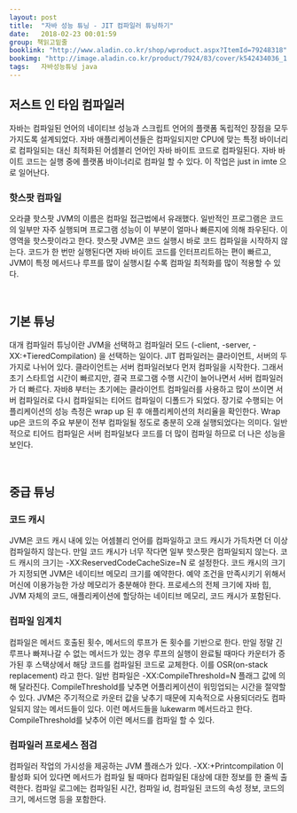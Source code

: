 ```yaml
---
layout: post
title:  "자바 성능 튜닝 - JIT 컴파일러 튜닝하기"
date:   2018-02-23 00:01:59
group: 책읽고밑줄
booklink: "http://www.aladin.co.kr/shop/wproduct.aspx?ItemId=79248318"
bookimg: "http://image.aladin.co.kr/product/7924/83/cover/k542434036_1.jpg"
tags:   자바성능튜닝 java
---
```



## 저스트 인 타임 컴파일러 

자바는 컴파일된 언어의 네이티브 성능과 스크립트 언어의 플랫폼 독립적인 장점을 모두 가지도록 설계되었다. 자바 애플리케이션들은 컴파일되지만 CPU에 맞는 특정 바이너리로 컴파일되는 대신 최적화된 어셈블리 언어인 자바 바이트 코드로 컴파일된다. 자바 바이트 코드는 실행 중에 플랫폼 바이너리로 컴파일 할 수 있다. 이 작업은 just in imte 으로 일어난다.

### 핫스팟 컴파일
오라클 핫스팟 JVM의 이름은 컴파일 접근법에서 유래했다. 일반적인 프로그램은 코드의 일부만 자주 실행되며 프로그램 성능이 이 부분이 얼마나 빠른지에 의해 좌우된다. 이 영역을 핫스팟이라고 한다. 핫스팟 JVM은 코드 실행시 바로 코드 컴파일을 시작하지 않는다. 코드가 한 번만 실행된다면 자바 바이트 코드를 인터프리트하는 편이 빠르고, JVM이 특정 메서드나 루프를 많이 실행시킬 수록 컴파일 최적화를 많이 적용할 수 있다. 

<br/>

## 기본 튜닝
대개 컴파일러 튜닝이란 JVM을 선택하고 컴파일러 모드 (-client, -server, -XX:+TieredCompilation) 을 선택하는 일이다. JIT 컴파일러는 클라이언트, 서버의 두 가지로 나뉘어 있다. 클라이언트는  서버 컴파일러보다 먼저 컴파일을 시작한다. 그래서 초기 스타트업 시간이 빠르지만, 결국 프로그램 수행 시간이 늘어나면서 서버 컴파일러가 더 빠르다. 자바8 부터는 초기에는 클라이언트 컴파일러를 사용하고 많이 쓰이면 서버 컴파일러로 다시 컴파일되는 티어드 컴파일이 디폴드가 되었다. 장기로 수행되는 어플리케이션의 성능 측정은 wrap up 된 후 애플리케이션의 처리율을 확인한다. Wrap up은 코드의 주요 부분이 전부 컴파일될 정도로 충분히 오래 실행되었다는 의미다. 일반적으로 티어드 컴파일은 서버 컴파일보다 코드를 더 많이 컴파일 하므로 더 나은 성능을 보인다. 

<br/>

## 중급 튜닝

### 코드 캐시
JVM은 코드 캐시 내에 있는 어셈블리 언어를 컴파일하고 코드 캐시가 가득차면 더 이상 컴파일하지 않는다. 만일 코드 캐시가 너무 작다면 일부 핫스팟은 컴파일되지 않는다. 코드 캐시의 크기는 -XX:ReservedCodeCacheSize=N 로 설정한다. 코드 캐시의 크기가 지정되면 JVM은 네이티브 메모리 크기를 예약한다. 예약 조건을 만족시키기 위해서 머신에 이용가능한 가상 메모리가 충분해야 한다. 프로세스의 전체 크기에 자바 힙, JVM 자체의 코드, 애플리케이션에 할당하는 네이티브 메모리, 코드 캐시가 포함된다.   

### 컴파일 임계치
컴파일은 메서드 호출된 횟수, 메서드의 루프가 돈 횟수를 기반으로 한다. 만일 정말 긴 루프나 빠져나갈 수 없는 메서드가 있는 경우 루프의 실행이 완료될 때마다 카운터가 증가된 후 스택상에서 해당 코드를 컴파일된 코드로 교체한다. 이를 OSR(on-stack replacement) 라고 한다. 일반 컴파일은 -XX:CompileThreshold=N 플래그 값에 의해 달라진다. CompileThreshold를 낮추면 어플리케이션이 워밍업되는 시간을 절약할 수 있다.  JVM은 주기적으로 카운터 값을 낮추기 때문에 지속적으로 사용되더라도 컴파일되지 않는 메서드들이 있다. 이런 메서드들을 lukewarm 메서드라고 한다. CompileThreshold를 낮추어 이런 메서드를 컴파일 할 수 있다. 

### 컴파일러 프로세스 점검
컴파일러 작업의 가시성을 제공하는 JVM 플래스가 있다. -XX:+Printcompilation 이 활성화 되어 있다면 메서드가 컴파일 될 때마다 컴파일된 대상에 대한 정보를 한 줄씩 출력한다. 컴파일 로그에는 컴파일된 시간, 컴파일 id, 컴파일된 코드의 속성 정보, 코드의 크기, 메서드명 등을 포함한다. 

<br/>
